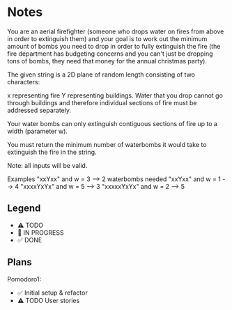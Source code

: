 # Notes

You are an aerial firefighter (someone who drops water on fires from above in order to extinguish them) and your goal is to work out the minimum amount of bombs you need to drop in order to fully extinguish the fire (the fire department has budgeting concerns and you can't just be dropping tons of bombs, they need that money for the annual christmas party).

The given string is a 2D plane of random length consisting of two characters:

x representing fire
Y representing buildings.
Water that you drop cannot go through buildings and therefore individual sections of fire must be addressed separately.

Your water bombs can only extinguish contiguous sections of fire up to a width (parameter w).

You must return the minimum number of waterbombs it would take to extinguish the fire in the string.

Note: all inputs will be valid.

Examples
"xxYxx" and w = 3      -->  2 waterbombs needed
"xxYxx" and w = 1      -->  4
"xxxxYxYx" and w = 5   -->  3
"xxxxxYxYx" and w = 2  -->  5

## Legend
- ⚠ TODO
- 🚧 IN PROGRESS
- ✅ DONE

## Plans

Pomodoro1:
- ✅ Initial setup & refactor
- ⚠ TODO User stories
